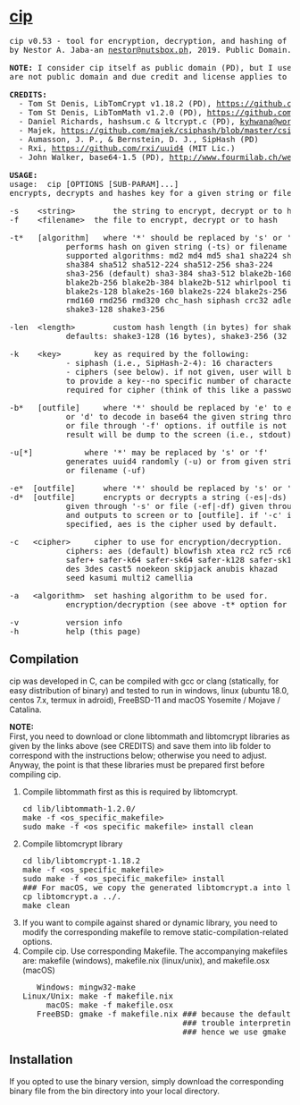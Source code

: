 # [cip](https://nutsbox.github.io/cip/)
<pre>
cip v0.53 - tool for encryption, decryption, and hashing of given string or file
by Nestor A. Jaba-an <a href="mailto:nestor@nutsbox.ph">nestor@nutsbox.ph</a>, 2019. Public Domain.

<b>NOTE:</b> I consider cip itself as public domain (PD), but I used some libraries that
are not public domain and due credit and license applies to these libraries.

<b>CREDITS:</b>
  - Tom St Denis, LibTomCrypt v1.18.2 (PD), <a href="https://github.com/libtom/libtomcrypt">https://github.com/libtom/libtomcrypt</a>
  - Tom St Denis, LibTomMath v1.2.0 (PD), <a href="https://github.com/libtom/libtommath">https://github.com/libtom/libtommath</a>
  - Daniel Richards, hashsum.c & ltcrypt.c (PD), <a href="mailto:kyhwana@world-net.co.nz">kyhwana@world-net.co.nz</a>
  - Majek, <a href="https://github.com/majek/csiphash/blob/master/csiphash.c">https://github.com/majek/csiphash/blob/master/csiphash.c</a> (MIT Lic.)
  - Aumasson, J. P., & Bernstein, D. J., SipHash (PD)
  - Rxi, <a href="https://github.com/rxi/uuid4">https://github.com/rxi/uuid4</a> (MIT Lic.)
  - John Walker, base64-1.5 (PD), <a href="http://www.fourmilab.ch/webtools/base64/index.html">http://www.fourmilab.ch/webtools/base64/index.html</a>

<b>USAGE:</b>
usage:	cip [OPTIONS [SUB-PARAM]...]
encrypts, decrypts and hashes key for a given string or file

-s    &lt;string&gt;		the string to encrypt, decrypt or to hash
-f    &lt;filename&gt;	the file to encrypt, decrypt or to hash

-t*   [algorithm]	where '*' should be replaced by 's' or 'f'
			performs hash on given string (-ts) or filename (-tf)
			supported algorithms: md2 md4 md5 sha1 sha224 sha256
			sha384 sha512 sha512-224 sha512-256 sha3-224
			sha3-256 (default) sha3-384 sha3-512 blake2b-160
			blake2b-256 blake2b-384 blake2b-512 whirlpool tiger
			blake2s-128 blake2s-160 blake2s-224 blake2s-256 rmd128
			rmd160 rmd256 rmd320 chc_hash siphash crc32 adler32
			shake3-128 shake3-256
      
-len  &lt;length&gt;		custom hash length (in bytes) for shake3-128/256.
			defaults: shake3-128 (16 bytes), shake3-256 (32 bytes)

-k    &lt;key&gt;		key as required by the following:
			- siphash (i.e., SipHash-2-4): 16 characters
			- ciphers (see below). if not given, user will be prompted
			to provide a key--no specific number of characters
			required for cipher (think of this like a password)

-b*   [outfile]		where '*' should be replaced by 'e' to encode
			or 'd' to decode in base64 the given string through '-s'
			or file through '-f' options. if outfile is not specified,
			result will be dump to the screen (i.e., stdout)

-u[*]			where '*' may be replaced by 's' or 'f'
			generates uuid4 randomly (-u) or from given string (-us)
			or filename (-uf)

-e*  [outfile]		where '*' should be replaced by 's' or 'f'
-d*  [outfile]		encrypts or decrypts a string (-es|-ds)
			given through '-s' or file (-ef|-df) given through '-f'
			and outputs to screen or to [outfile]. if '-c' is not
			specified, aes is the cipher used by default.

-c   &lt;cipher&gt;		cipher to use for encryption/decryption.
			ciphers: aes (default) blowfish xtea rc2 rc5 rc6 twofish
			safer+ safer-k64 safer-sk64 safer-k128 safer-sk128
			des 3des cast5 noekeon skipjack anubis khazad
			seed kasumi multi2 camellia

-a   &lt;algorithm&gt;	set hashing algorithm to be used for.
			encryption/decryption (see above -t* option for list)

-v			version info
-h			help (this page)
</pre>
## Compilation
cip was developed in C, can be compiled with gcc or clang (statically, for easy distribution of binary) and tested to run in windows, linux (ubuntu 18.0, centos 7.x, termux in adroid), FreeBSD-11 and macOS Yosemite / Mojave / Catalina.
<p><b>NOTE:</b><br>
First, you need to download or clone libtommath and libtomcrypt libraries as given by the links above (see CREDITS) and save them into lib folder to correspond with the instructions below; otherwise you need to adjust. Anyway, the point is that these libraries must be prepared first before compiling cip.
</p>
<ol>
<li>Compile libtommath first as this is required by libtomcrypt.
<pre>
cd lib/libtommath-1.2.0/
make -f &lt;os_specific_makefile&gt;
sudo make -f &lt;os_specific_makefile&gt; install clean
</pre>
</li>
<li>Compile libtomcrypt library
<pre>
cd lib/libtomcrypt-1.18.2
make -f &lt;os_specific_makefile&gt;
sudo make -f &lt;os_specific_makefile&gt; install
### For macOS, we copy the generated libtomcrypt.a into lib folder for ease of static compilation
cp libtomcrypt.a ../.
make clean
</pre>
</li>
<li>If you want to compile against shared or dynamic library, you need to modify the corresponding makefile to remove static-compilation-related options.
</li>
<li>Compile cip. Use corresponding Makefile. The accompanying makefiles are: makefile (windows), makefile.nix (linux/unix), and makefile.osx (macOS)
<pre>
   Windows: mingw32-make
Linux/Unix: make -f makefile.nix
     macOS: make -f makefile.osx
   FreeBSD: gmake -f makefile.nix ### because the default make utility in freeBSD has 
                                  ### trouble interpreting our makefile
                                  ### hence we use gmake instead.
</pre>
</li>
</ol>

## Installation
If you opted to use the binary version, simply download the corresponding binary file from the bin directory into your local directory.
